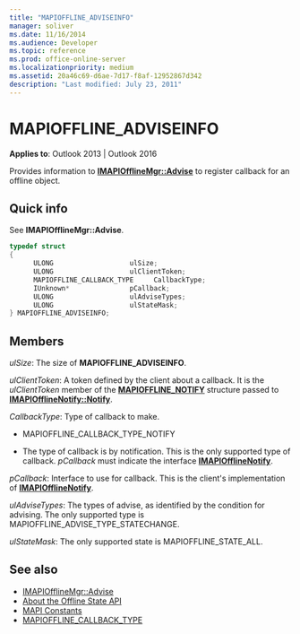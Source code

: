 ```yaml
---
title: "MAPIOFFLINE_ADVISEINFO"
manager: soliver
ms.date: 11/16/2014
ms.audience: Developer
ms.topic: reference
ms.prod: office-online-server
ms.localizationpriority: medium
ms.assetid: 20a46c69-d6ae-7d17-f8af-12952867d342
description: "Last modified: July 23, 2011"
---
```


# MAPIOFFLINE_ADVISEINFO

**Applies to**: Outlook 2013 | Outlook 2016
  
Provides information to **[IMAPIOfflineMgr::Advise](imapiofflinemgr-advise.md)** to register callback for an offline object.
  
## Quick info

See **IMAPIOfflineMgr::Advise**.
  
```cpp
typedef struct 
{ 
      ULONG                   ulSize; 
      ULONG                   ulClientToken; 
      MAPIOFFLINE_CALLBACK_TYPE     CallbackType; 
      IUnknown*               pCallback; 
      ULONG                   ulAdviseTypes; 
      ULONG                   ulStateMask; 
} MAPIOFFLINE_ADVISEINFO;
```

## Members

_ulSize_: The size of **MAPIOFFLINE_ADVISEINFO**.

_ulClientToken_: A token defined by the client about a callback. It is the _ulClientToken_ member of the **[MAPIOFFLINE_NOTIFY](mapioffline_notify.md)** structure passed to **[IMAPIOfflineNotify::Notify](imapiofflinenotify-notify.md)**.

_CallbackType_: Type of callback to make.

- MAPIOFFLINE_CALLBACK_TYPE_NOTIFY

- The type of callback is by notification. This is the only supported type of callback. _pCallback_  must indicate the interface **[IMAPIOfflineNotify](imapiofflinenotifyiunknown.md)**.

_pCallback_: Interface to use for callback. This is the client's implementation of **[IMAPIOfflineNotify](imapiofflinenotifyiunknown.md)**.

_ulAdviseTypes_: The types of advise, as identified by the condition for advising. The only supported type is MAPIOFFLINE_ADVISE_TYPE_STATECHANGE.

_ulStateMask_: The only supported state is MAPIOFFLINE_STATE_ALL.

## See also

- [IMAPIOfflineMgr::Advise](imapiofflinemgr-advise.md)
- [About the Offline State API](about-the-offline-state-api.md)
- [MAPI Constants](mapi-constants.md)
- [MAPIOFFLINE_CALLBACK_TYPE](mapioffline_callback_type.md)
